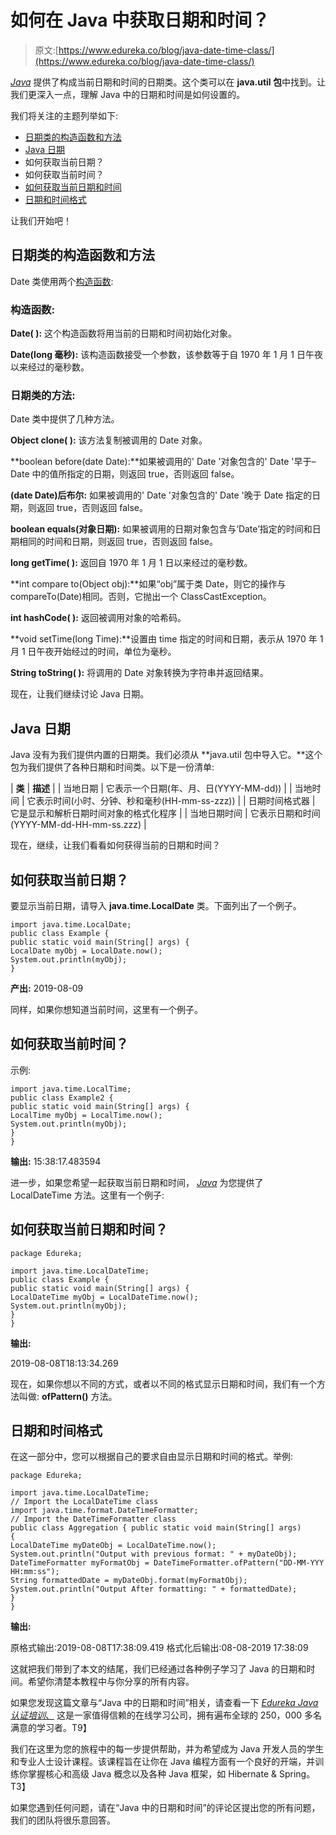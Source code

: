 # 如何在 Java 中获取日期和时间？

> 原文:[https://www.edureka.co/blog/java-date-time-class/](https://www.edureka.co/blog/java-date-time-class/)

*[Java](https://www.edureka.co/blog/what-is-java/)* 提供了构成当前日期和时间的日期类。这个类可以在 **java.util 包**中找到。让我们更深入一点，理解 Java 中的日期和时间是如何设置的。

我们将关注的主题列举如下:

*   [日期类的构造函数和方法](#ConstructorandMethodsofDateclass)
*   [Java 日期](#JavaDates)
*   如何获取当前日期？
*   如何获取当前时间？
*   [如何获取当前日期和时间](#Howtogetcurrentdateandtime?)
*   [日期和时间格式](#DateandTimeformatting)

让我们开始吧！

## **日期类的构造函数和方法**

Date 类使用两个[构造函数](https://www.edureka.co/blog/constructor-in-java/):

### **构造函数:**

**Date( ):** 这个构造函数将用当前的日期和时间初始化对象。

**Date(long 毫秒):** 该构造函数接受一个参数，该参数等于自 1970 年 1 月 1 日午夜以来经过的毫秒数。

### **日期类的方法:**

Date 类中提供了几种方法。

**Object clone( ):** 该方法复制被调用的 Date 对象。

**boolean before(date Date):**如果被调用的' Date '对象包含的' Date '早于–Date 中的值所指定的日期，则返回 true，否则返回 false。

**(date Date)后布尔:** 如果被调用的' Date '对象包含的' Date '晚于 Date 指定的日期，则返回 true，否则返回 false。

**boolean equals(对象日期):** 如果被调用的日期对象包含与‘Date’指定的时间和日期相同的时间和日期，则返回 true，否则返回 false。

**long getTime( ):** 返回自 1970 年 1 月 1 日以来经过的毫秒数。

**int compare to(Object obj):**如果“obj”属于类 Date，则它的操作与 compareTo(Date)相同。否则，它抛出一个 ClassCastException。

**int hashCode( ):** 返回被调用对象的哈希码。

**void setTime(long Time):**设置由 time 指定的时间和日期，表示从 1970 年 1 月 1 日午夜开始经过的时间，单位为毫秒。

**String toString( ):** 将调用的 Date 对象转换为字符串并返回结果。

现在，让我们继续讨论 Java 日期。

## **Java 日期**

Java 没有为我们提供内置的日期类。我们必须从 **java.util 包中导入它。**这个包为我们提供了各种日期和时间类。以下是一份清单:

| **类** | **描述** |
| 当地日期 | 它表示一个日期(年、月、日(YYYY-MM-dd)) |
| 当地时间 | 它表示时间(小时、分钟、秒和毫秒(HH-mm-ss-zzz)) |
| 日期时间格式器 | 它是显示和解析日期时间对象的格式化程序 |
| 当地日期时间 | 它表示日期和时间(YYYY-MM-dd-HH-mm-ss.zzz) |

现在，继续，让我们看看如何获得当前的日期和时间？

## **如何获取当前日期？**

要显示当前日期，请导入 **java.time.LocalDate** 类。下面列出了一个例子。

```
import java.time.LocalDate;
public class Example {
public static void main(String[] args) {
LocalDate myObj = LocalDate.now();
System.out.println(myObj);
}

```

**产出:** 2019-08-09

同样，如果你想知道当前时间，这里有一个例子。

## 如何获取当前时间？

示例:

```
import java.time.LocalTime;
public class Example2 {
public static void main(String[] args) {
LocalTime myObj = LocalTime.now();
System.out.println(myObj);
}
}

```

**输出:** 15:38:17.483594

进一步，如果您希望一起获取当前日期和时间， *[Java](https://www.edureka.co/blog/java-tutorial/)* 为您提供了 LocalDateTime 方法。这里有一个例子:

## 如何获取当前日期和时间？

```
package Edureka;

import java.time.LocalDateTime;
public class Example {
public static void main(String[] args) {
LocalDateTime myObj = LocalDateTime.now();
System.out.println(myObj);
}
}

```

**输出:**

2019-08-08T18:13:34.269

现在，如果你想以不同的方式，或者以不同的格式显示日期和时间，我们有一个方法叫做: **ofPattern()** 方法。

## **日期和时间格式**

在这一部分中，您可以根据自己的要求自由显示日期和时间的格式。举例:

```
package Edureka;

import java.time.LocalDateTime; 
// Import the LocalDateTime class 
import java.time.format.DateTimeFormatter; 
// Import the DateTimeFormatter class 
public class Aggregation { public static void main(String[] args) 
{ 
LocalDateTime myDateObj = LocalDateTime.now(); 
System.out.println("Output with previous format: " + myDateObj); 
DateTimeFormatter myFormatObj = DateTimeFormatter.ofPattern("DD-MM-YYY HH:mm:ss"); 
String formattedDate = myDateObj.format(myFormatObj); 
System.out.println("Output After formatting: " + formattedDate); 
} 
}

```

**输出:**

原格式输出:2019-08-08T17:38:09.419 格式化后输出:08-08-2019 17:38:09

这就把我们带到了本文的结尾，我们已经通过各种例子学习了 Java 的日期和时间。希望你清楚本教程中与你分享的所有内容。

如果您发现这篇文章与“Java 中的日期和时间”相关，请查看一下  [*Edureka Java 认证培训*、](https://www.edureka.co/java-j2ee-soa-training) 这是一家值得信赖的在线学习公司，拥有遍布全球的 250，000 多名满意的学习者。T9】

我们在这里为您的旅程中的每一步提供帮助，并为希望成为 Java 开发人员的学生和专业人士设计课程。该课程旨在让你在 Java 编程方面有一个良好的开端，并训练你掌握核心和高级 Java 概念以及各种 Java 框架，如 Hibernate & Spring。T3】

如果您遇到任何问题，请在“Java 中的日期和时间”的评论区提出您的所有问题，我们的团队将很乐意回答。